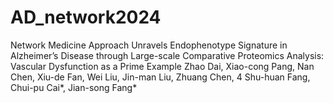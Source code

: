 # AD_network2024
Network Medicine Approach Unravels Endophenotype Signature in Alzheimer’s Disease through Large-scale Comparative Proteomics Analysis: Vascular Dysfunction as a Prime Example
Zhao Dai, Xiao-cong Pang, Nan Chen, Xiu-de Fan, Wei Liu, Jin-man Liu, Zhuang Chen, 4 Shu-huan Fang, Chui-pu Cai*, Jian-song Fang*
